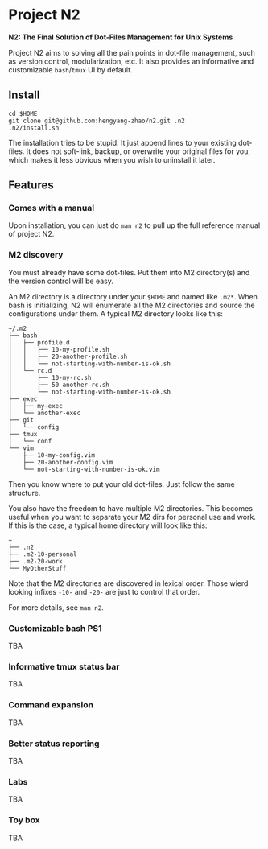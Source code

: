 # Project N2

**N2: The Final Solution of Dot-Files Management for Unix Systems**

Project N2 aims to solving all the pain points in dot-file management, such as
version control, modularization, etc. It also provides an informative and
customizable `bash`/`tmux` UI by default.

## Install

    cd $HOME
    git clone git@github.com:hengyang-zhao/n2.git .n2
    .n2/install.sh

The installation tries to be stupid. It just append lines to your existing
dot-files. It does not soft-link, backup, or overwrite your original files for
you, which makes it less obvious when you wish to uninstall it later.

## Features

### Comes with a manual

Upon installation, you can just do `man n2` to pull up the full reference
manual of project N2.

### M2 discovery

You must already have some dot-files. Put them into M2 directory(s) and the
version control will be easy.

An M2 directory is a directory under your `$HOME` and named like `.m2*`. When
bash is initializing, N2 will enumerate all the M2 directories and source the
configurations under them. A typical M2 directory looks like this:

    ~/.m2
    ├── bash
    │   ├── profile.d
    │   │   ├── 10-my-profile.sh
    │   │   ├── 20-another-profile.sh
    │   │   └── not-starting-with-number-is-ok.sh
    │   └── rc.d
    │       ├── 10-my-rc.sh
    │       ├── 50-another-rc.sh
    │       └── not-starting-with-number-is-ok.sh
    ├── exec
    │   ├── my-exec
    │   └── another-exec
    ├── git
    │   └── config
    ├── tmux
    │   └── conf
    └── vim
        ├── 10-my-config.vim
        ├── 20-another-config.vim
        └── not-starting-with-number-is-ok.vim

Then you know where to put your old dot-files. Just follow the same structure.

You also have the freedom to have multiple M2 directories. This becomes useful
when you want to separate your M2 dirs for personal use and work. If this is the
case, a typical home directory will look like this:

    ~
    ├── .n2
    ├── .m2-10-personal
    ├── .m2-20-work
    └── MyOtherStuff

Note that the M2 directories are discovered in lexical order. Those wierd
looking infixes `-10-` and `-20-` are just to control that order.

For more details, see `man n2`.

### Customizable bash PS1

TBA

### Informative tmux status bar

TBA

### Command expansion

TBA

### Better status reporting

TBA

### Labs

TBA

### Toy box

TBA

